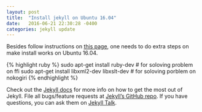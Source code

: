 ```yaml
---
layout: post
title:  "Install jekyll on Ubuntu 16.04"
date:   2016-06-21 22:30:28 -0400
categories: jekyll update
---
```

Besides follow instructions on [this page][this-page], one needs to do extra steps on make install works on Ubuntu 16.04. 

{% highlight ruby %}
sudo apt-get install ruby-dev  # for soloving problem on ffi
sudo apt-get install libxml2-dev libxslt-dev # for soloving porblem on nokogiri
{% endhighlight %}

Check out the [Jekyll docs][jekyll-docs] for more info on how to get the most out of Jekyll. File all bugs/feature requests at [Jekyll’s GitHub repo][jekyll-gh]. If you have questions, you can ask them on [Jekyll Talk][jekyll-talk].

[jekyll-docs]: http://jekyllrb.com/docs/home
[jekyll-gh]:   https://github.com/jekyll/jekyll
[jekyll-talk]: https://talk.jekyllrb.com/
[this-page]: https://help.github.com/articles/setting-up-your-github-pages-site-locally-with-jekyll/
